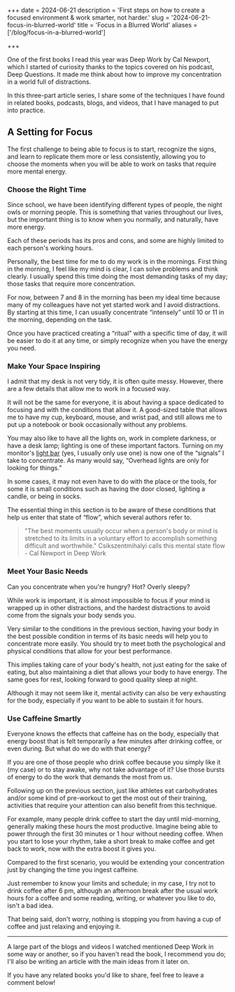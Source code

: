 +++
date = 2024-06-21
description = 'First steps on how to create a focused environment & work smarter, not harder.'
slug = '2024-06-21-focus-in-blurred-world'
title = 'Focus in a Blurred World'
aliases = ['/blog/focus-in-a-blurred-world']

+++

One of the first books I read this year was Deep Work by Cal Newport, which I started of curiosity thanks to the topics covered on his podcast, Deep Questions. It made me think about how to improve my concentration in a world full of distractions.

In this three-part article series, I share some of the techniques I have found in related books, podcasts, blogs, and videos, that I have managed to put into practice.

## A Setting for Focus

The first challenge to being able to focus is to start, recognize the signs, and learn to replicate them more or less consistently, allowing you to choose the moments when you will be able to work on tasks that require more mental energy.

### Choose the Right Time

Since school, we have been identifying different types of people, the night owls or morning people. This is something that varies throughout our lives, but the important thing is to know when you normally, and naturally, have more energy.

Each of these periods has its pros and cons, and some are highly limited to each person's working hours.

Personally, the best time for me to do my work is in the mornings. First thing in the morning, I feel like my mind is clear, I can solve problems and think clearly. I usually spend this time doing the most demanding tasks of my day; those tasks that require more concentration.

For now, between 7 and 8 in the morning has been my ideal time because many of my colleagues have not yet started work and I avoid distractions. By starting at this time, I can usually concentrate “intensely” until 10 or 11 in the morning, depending on the task.

Once you have practiced creating a “ritual” with a specific time of day, it will be easier to do it at any time, or simply recognize when you have the energy you need.

### Make Your Space Inspiring

I admit that my desk is not very tidy, it is often quite messy. However, there are a few details that allow me to work in a focused way.

It will not be the same for everyone, it is about having a space dedicated to focusing and with the conditions that allow it. A good-sized table that allows me to have my cup, keyboard, mouse, and wrist pad, and still allows me to put up a notebook or book occasionally without any problems.

You may also like to have all the lights on, work in complete darkness, or have a desk lamp; lighting is one of these important factors. Turning on my monitor's [light bar](https://www.amazon.com/Xiaomi-Computer-Monitor-Light-Bar/dp/B0CTZBR5CG) (yes, I usually only use one) is now one of the “signals” I take to concentrate. As many would say, “Overhead lights are only for looking for things.”

In some cases, it may not even have to do with the place or the tools, for some it is small conditions such as having the door closed, lighting a candle, or being in socks.

The essential thing in this section is to be aware of these conditions that help us enter that state of “flow”, which several authors refer to.

> "The best moments usually occur when a person's body or mind is stretched to its limits in a voluntary effort to accomplish something difficult and worthwhile." Csikszentmihalyi calls this mental state flow - Cal Newport in Deep Work

### Meet Your Basic Needs

Can you concentrate when you're hungry? Hot? Overly sleepy?

While work is important, it is almost impossible to focus if your mind is wrapped up in other distractions, and the hardest distractions to avoid come from the signals your body sends you.

Very similar to the conditions in the previous section, having your body in the best possible condition in terms of its basic needs will help you to concentrate more easily. You should try to meet both the psychological and physical conditions that allow for your best performance.

This implies taking care of your body's health, not just eating for the sake of eating, but also maintaining a diet that allows your body to have energy. The same goes for rest, looking forward to good quality sleep at night.

Although it may not seem like it, mental activity can also be very exhausting for the body, especially if you want to be able to sustain it for hours.

### Use Caffeine Smartly

Everyone knows the effects that caffeine has on the body, especially that energy boost that is felt temporarily a few minutes after drinking coffee, or even during. But what do we do with that energy?

If you are one of those people who drink coffee because you simply like it (my case) or to stay awake, why not take advantage of it? Use those bursts of energy to do the work that demands the most from us.

Following up on the previous section, just like athletes eat carbohydrates and/or some kind of pre-workout to get the most out of their training, activities that require your attention can also benefit from this technique.

For example, many people drink coffee to start the day until mid-morning, generally making these hours the most productive. Imagine being able to power through the first 30 minutes or 1 hour without needing coffee. When you start to lose your rhythm, take a short break to make coffee and get back to work, now with the extra boost it gives you.

Compared to the first scenario, you would be extending your concentration just by changing the time you ingest caffeine.

Just remember to know your limits and schedule; in my case, I try not to drink coffee after 6 pm, although an afternoon break after the usual work hours for a coffee and some reading, writing, or whatever you like to do, isn't a bad idea.

That being said, don't worry, nothing is stopping you from having a cup of coffee and just relaxing and enjoying it.

- - -

A large part of the blogs and videos I watched mentioned Deep Work in some way or another, so if you haven't read the book, I recommend you do; I'll also be writing an article with the main ideas from it later on.

If you have any related books you'd like to share, feel free to leave a comment below!
